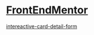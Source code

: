 # [FrontEndMentor](https://leonardocarrasco.github.io/FrontEndMentor/)

[intereactive-card-detail-form](intereactive-card-detail-form/index.html)
